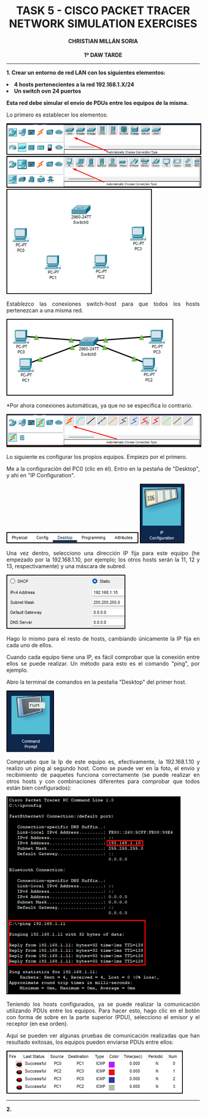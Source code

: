 <style>
  h1, h2, h3, h4, h5, h6{
    text-align: center;
    font-weight: bold;
    border: none;
    margin-bottom: 0px;
  }

  p{
    text-align: justify;
  }

  img{
    border: 2px solid black;
  }
</style>

<h1>TASK 5 - CISCO PACKET TRACER NETWORK SIMULATION EXERCISES</h1>

<h4>CHRISTIAN MILLÁN SORIA</h4>

<h4>1º DAW TARDE</h4>

<hr>

<p><b>1. Crear un entorno de red LAN con los siguientes elementos:</b></p>

<li><b>4 hosts pertenecientes a la red 192.168.1.X/24</b></li>

<li><b>Un switch ovn 24 puertos</b></li>

<p><b>Esta red debe simular el envío de PDUs entre los equipos de la misma.</b></p>

<p>Lo primero es establecer los elementos:</p>

<img src="img/1.png">

<img src="img/2.png">

<img src="img/3.png">

<p>Establezco las conexiones switch-host para que todos los hosts pertenezcan a una misma red.</p>

<img src="img/4.png">

<p>*Por ahora conexiones automáticas, ya que no se especifica lo contrario.</p>

<img src="img/5.png">

<p>Lo siguiente es configurar los propios equipos. Empiezo por el primero.</p>

<p>Me a la configuración del PC0 (clic en él). Entro en la pestaña de "Desktop", y ahí en "IP Configuration".</p>

<img src="img/6.png">

<img src="img/7.png">

<p>Una vez dentro, selecciono una dirección IP fija para este equipo (he empezado por la 192.168.1.10, por ejemplo; los otros hosts serán la 11, 12 y 13, respectivamente) y una máscara de subred.</p>

<img src="img/8.png">

<p>Hago lo mismo para el resto de hosts, cambiando únicamente la IP fija en cada uno de ellos.</p>

<p>Cuando cada equipo tiene una IP, es fácil comprobar que la conexión entre ellos se puede realizar. Un método para esto es el comando "ping", por ejemplo.</p>

<p>Abro la terminal de comandos en la pestaña "Desktop" del primer host.</p>

<img src="img/9.png">

<p>Compruebo que la Ip de este equipo es, efectivamente, la 192.168.1.10 y realizo un ping al segundo host. Como se puede ver en la foto, el envío y recibimiento de paquetes funciona correctamente (se puede realizar en otros hosts y con combinaciones diferentes para comprobar que todos están bien configurados):</p>

<img src="img/10.png">

<p>Teniendo los hosts configurados, ya se puede realizar la comunicación utilizando PDUs entre los equipos. Para hacer esto, hago clic en el botón con forma de sobre en la parte superior (PDU), selecciono el emisor y el receptor (en ese orden).</p>

<p>Aquí se pueden ver algunas pruebas de comunicación realizadas que han resultado exitosas, los equipos pueden enviarse PDUs entre ellos:</p>

<img src="img/11.png">

<hr>

<p><b>2. </b></p>